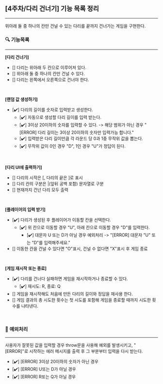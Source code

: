 ## **[4주차/다리 건너기] 기능 목록 정리**

<hr>
위아래 둘 중 하나의 칸만 건널 수 있는 다리를 끝까지 건너가는 게임을 구현한다.

<br>

### 🔍 **기능목록**

<hr>

**[다리 건너기]**

- [] 다리는 위아래 두 칸으로 이루어져 있다.
- [] 위아래 둘 중 하나의 칸만 건널 수 있다.
- [] 다리는 왼쪽에서 오른쪽으로 건너야 한다.

<br>

**[랜덤 값 생성하기]**

- [✔️] 다리의 길이를 숫자로 입력받고 생성한다.
  - [✔️] 자동으로 생성할 다리 길이를 입력 받는다.
  - [✔️] 3이상 20이하의 숫자를 입력할 수 있다. -> 해당 범위가 아닌 경우 "[ERROR] 다리 길이는 3이상 20이하의 숫자만 입력가능 합니다."
  - [✔️] 입력받은 다리 길이만큼 각 라운드 당 0과 1중 무작위 값을 뽑는다.
  - [✔️] 무작위 값이 0인 경우 "D", 1인 경우 "U"가 정답이 된다.

<br>

**[다리 UI에 출력하기]**

- [] 다리의 시작은 [, 다리의 끝은 ]로 표시
- [] 다리 칸의 구분은 |(앞뒤 공백 포함) 문자열로 구분
- [] 현재까지 건넌 다리 모두 출력

<br>

**[플레이어의 입력 받기]**

- [✔️] 다리가 생성된 후 플레이어가 이동할 칸을 선택한다.
  - [✔️] 위 칸으로 이동할 경우 "U", 아래 칸으로 이동할 경우 "D"를 입력한다.
    - [✔️] 대문자 U 또는 D가 아닐 경우 예외처리 -> "[ERROR] 대문자 "U" 또는 "D"를 입력해주세요."
- [] 이동한 칸을 건널 수 있다면 "O"표시, 건널 수 없다면 "X"표시 후 게임 종료

<br>

**[게임 재시작 또는 종료]**

- [✔️] 다리를 건너다 실패하면 게임을 재시작하거나 종료할 수 있다.
  - [✔️] 재시도: R, 종료: Q
- [] 게임을 재시작해도 처음에 만든 다리의 길이와 정답을 재사용 한다.
- [] 게임 결과의 총 시도한 횟수는 첫 시도를 포함해 게임을 종료할 때까지 시도한 횟수를 나타낸다.

<br>

### 🚨 **예외처리**

<hr>
사용자가 잘못된 값을 입력할 경우 throw문을 사용해 예외를 발생시키고, "[ERROR]"로 시작하는 에러 메시지를 출력 후 그 부분부터 입력을 다시 받는다.

<br>

- [✔️] [ERROR] 3이상 20이하의 숫자가 아닌 경우
- [✔️] [ERROR] U또는 D가 아닐 경우
- [✔️] [ERROR] R또는 Q가 아닐 경우
